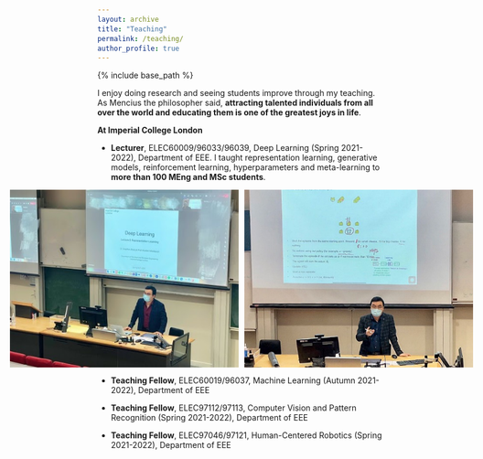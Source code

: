 ```yaml
---
layout: archive
title: "Teaching"
permalink: /teaching/
author_profile: true
---
```

{% include base_path %}

I enjoy doing research and seeing students improve through my teaching. As Mencius the philosopher said, **attracting talented individuals from all over the world and educating them is one of the greatest joys in life**.  

**At Imperial College London**

- **Lecturer**, ELEC60009/96033/96039, Deep Learning (Spring 2021-2022), Department of EEE. I taught representation learning, generative models, reinforcement learning, hyperparameters and meta-learning to **more than 100 MEng and MSc students**. 

<div style="display: flex; justify-content: center;">
  <img src="/images/teaching-DL-1.jpg" alt="image1" width="400" style="margin-right: 10px;">
  <img src="/images/teaching-DL-2.png" alt="image2" width="400">
</div>

- **Teaching Fellow**, ELEC60019/96037, Machine Learning (Autumn 2021-2022),  Department of EEE

- **Teaching Fellow**, ELEC97112/97113, Computer Vision and Pattern Recognition (Spring 2021-2022), Department of EEE

- **Teaching Fellow**, ELEC97046/97121, Human-Centered Robotics (Spring 2021-2022), Department of EEE

